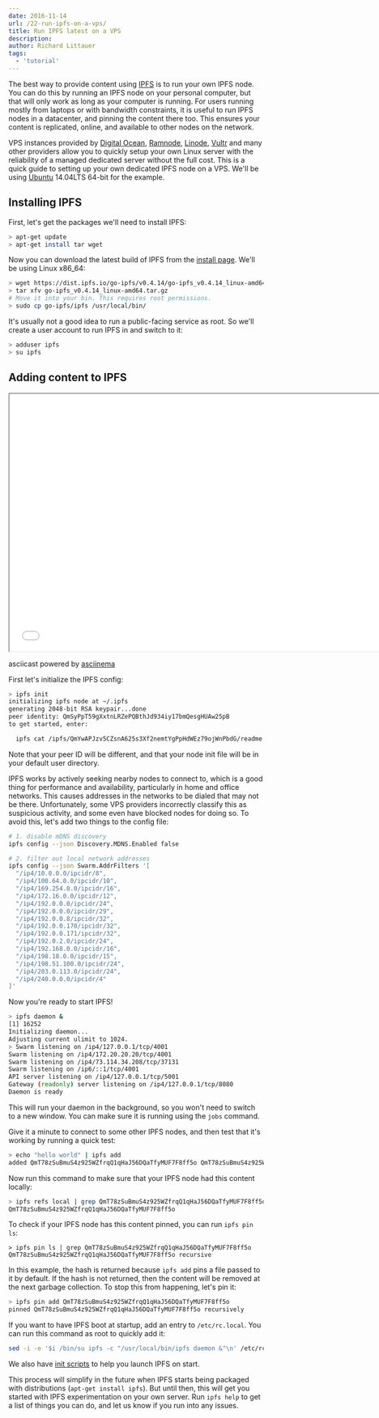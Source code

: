 ```yaml
---
date: 2016-11-14
url: /22-run-ipfs-on-a-vps/
title: Run IPFS latest on a VPS
description:
author: Richard Littauer
tags:
  - 'tutorial'
---
```


The best way to provide content using [IPFS](https://ipfs.io) is to run your own IPFS node. You can do this by running an IPFS node on your personal computer, but that will only work as long as your computer is running. For users running mostly from laptops or with bandwidth constraints, it is useful to run IPFS nodes in a datacenter, and pinning the content there too. This ensures your content is replicated, online, and available to other nodes on the network.

VPS instances provided by [Digital Ocean](https://www.digitalocean.com/), [Ramnode](http://ramnode.com/), [Linode](https://www.linode.com/), [Vultr](https://www.vultr.com/) and many other providers allow you to quickly setup your own Linux server with the reliability of a managed dedicated server without the full cost. This is a quick guide to setting up your own dedicated IPFS node on a VPS. We'll be using [Ubuntu](http://www.ubuntu.com/) 14.04LTS 64-bit for the example.

## Installing IPFS

First, let's get the packages we'll need to install IPFS:

```sh
> apt-get update
> apt-get install tar wget
```

Now you can download the latest build of IPFS from the [install page](https://ipfs.io/docs/install/). We'll be using Linux x86_64:

```sh
> wget https://dist.ipfs.io/go-ipfs/v0.4.14/go-ipfs_v0.4.14_linux-amd64.tar.gz
> tar xfv go-ipfs_v0.4.14_linux-amd64.tar.gz
# Move it into your bin. This requires root permissions.
> sudo cp go-ipfs/ipfs /usr/local/bin/
```

It's usually not a good idea to run a public-facing service as root. So we'll create a user account to run IPFS in and switch to it:

```sh
> adduser ipfs
> su ipfs
```

## Adding content to IPFS

<iframe src="/blog/22-run-ipfs-on-a-vps/ascii" style="width: 737px; height: 509px; overflow: hidden;" scrolling="no"></iframe>
<p class="powered">asciicast powered by <a href="https://asciinema.org/" target="_top">asciinema</a></p>

First let's initialize the IPFS config:

```sh
> ipfs init
initializing ipfs node at ~/.ipfs
generating 2048-bit RSA keypair...done
peer identity: QmSyPpT59gXxtnLRZePQBthJd934iy17bmQesgHUAw25pB
to get started, enter:

  ipfs cat /ipfs/QmYwAPJzv5CZsnA625s3Xf2nemtYgPpHdWEz79ojWnPbdG/readme
```

Note that your peer ID will be different, and that your node init file will be in your default user directory.

IPFS works by actively seeking nearby nodes to connect to, which is a good thing for performance and availability, particularly in home and office networks. This causes addresses in the networks to be dialed that may not be there. Unfortunately, some VPS providers incorrectly classify this as suspicious activity, and some even have blocked nodes for doing so. To avoid this, let's add two things to the config file:

```sh
# 1. disable mDNS discovery
ipfs config --json Discovery.MDNS.Enabled false

# 2. filter out local network addresses
ipfs config --json Swarm.AddrFilters '[
  "/ip4/10.0.0.0/ipcidr/8",
  "/ip4/100.64.0.0/ipcidr/10",
  "/ip4/169.254.0.0/ipcidr/16",
  "/ip4/172.16.0.0/ipcidr/12",
  "/ip4/192.0.0.0/ipcidr/24",
  "/ip4/192.0.0.0/ipcidr/29",
  "/ip4/192.0.0.8/ipcidr/32",
  "/ip4/192.0.0.170/ipcidr/32",
  "/ip4/192.0.0.171/ipcidr/32",
  "/ip4/192.0.2.0/ipcidr/24",
  "/ip4/192.168.0.0/ipcidr/16",
  "/ip4/198.18.0.0/ipcidr/15",
  "/ip4/198.51.100.0/ipcidr/24",
  "/ip4/203.0.113.0/ipcidr/24",
  "/ip4/240.0.0.0/ipcidr/4"
]'
```

Now you're ready to start IPFS!

```sh
> ipfs daemon &
[1] 16252
Initializing daemon...
Adjusting current ulimit to 1024.
> Swarm listening on /ip4/127.0.0.1/tcp/4001
Swarm listening on /ip4/172.20.20.20/tcp/4001
Swarm listening on /ip4/73.114.34.208/tcp/37131
Swarm listening on /ip6/::1/tcp/4001
API server listening on /ip4/127.0.0.1/tcp/5001
Gateway (readonly) server listening on /ip4/127.0.0.1/tcp/8080
Daemon is ready
```

This will run your daemon in the background, so you won't need to switch to a new window. You can make sure it is running using the `jobs` command.

Give it a minute to connect to some other IPFS nodes, and then test that it's working by running a quick test:

```sh
> echo "hello world" | ipfs add
added QmT78zSuBmuS4z925WZfrqQ1qHaJ56DQaTfyMUF7F8ff5o QmT78zSuBmuS4z925WZfrqQ1qHaJ56DQaTfyMUF7F8ff5o
```

Now run this command to make sure that your IPFS node had this content locally:

```sh
> ipfs refs local | grep QmT78zSuBmuS4z925WZfrqQ1qHaJ56DQaTfyMUF7F8ff5o
QmT78zSuBmuS4z925WZfrqQ1qHaJ56DQaTfyMUF7F8ff5o
```

To check if your IPFS node has this content pinned, you can run `ipfs pin ls`:

```
> ipfs pin ls | grep QmT78zSuBmuS4z925WZfrqQ1qHaJ56DQaTfyMUF7F8ff5o
QmT78zSuBmuS4z925WZfrqQ1qHaJ56DQaTfyMUF7F8ff5o recursive
```

In this example, the hash is returned because `ipfs add` pins a file passed to it by default. If the hash is not returned, then the content will be removed at the next garbage collection. To stop this from happening, let's pin it:

```sh
> ipfs pin add QmT78zSuBmuS4z925WZfrqQ1qHaJ56DQaTfyMUF7F8ff5o
pinned QmT78zSuBmuS4z925WZfrqQ1qHaJ56DQaTfyMUF7F8ff5o recursively
```

If you want to have IPFS boot at startup, add an entry to `/etc/rc.local`. You can run this command as root to quickly add it:

```sh
sed -i -e '$i /bin/su ipfs -c "/usr/local/bin/ipfs daemon &"\n' /etc/rc.local
```

We also have [init scripts](https://github.com/ipfs/examples/tree/master/examples/init) to help you launch IPFS on start.

This process will simplify in the future when IPFS starts being packaged with distributions (`apt-get install ipfs`). But until then, this will get you started with IPFS experimentation on your own server. Run `ipfs help` to get a list of things you can do, and let us know if you run into any issues.
